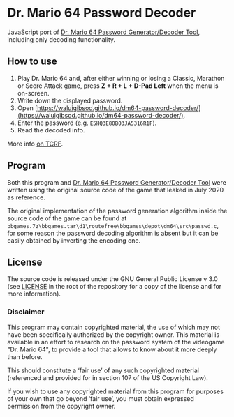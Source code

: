 # Dr. Mario 64 Password Decoder

JavaScript port of [Dr. Mario 64 Password Generator/Decoder Tool](https://github.com/WaluigiBSOD/dm64-password-tool), including only decoding functionality.

## How to use

1. Play Dr. Mario 64 and, after either winning or losing a Classic, Marathon or Score Attack game, press **Z + R + L + D-Pad Left** when the menu is on-screen.
2. Write down the displayed password.
3. Open [https://waluigibsod.github.io/dm64-password-decoder/](https://waluigibsod.github.io/dm64-password-decoder/).
4. Enter the password (e.g. `E5HQ3E80B03JA5316R1F`).
5. Read the decoded info.

More info [on TCRF](https://tcrf.net/Dr._Mario_64#Passwords).

## Program

Both this program and [Dr. Mario 64 Password Generator/Decoder Tool](https://github.com/WaluigiBSOD/dm64-password-tool) were written using the original source code of the game that leaked in July 2020 as reference.

The original implementation of the password generation algorithm inside the source code of the game can be found at `bbgames.7z\bbgames.tar\d1\routefree\bbgames\depot\dm64\src\passwd.c`, for some reason the password decoding algorithm is absent but it can be easily obtained by inverting the encoding one.

## License

The source code is released under the GNU General Public License v 3.0 (see [LICENSE](https://github.com/WaluigiBSOD/dm64-password-decoder/blob/master/LICENSE) in the root of the repository for a copy of the license and for more information).

### Disclaimer

This program may contain copyrighted material, the use of which may not have been specifically authorized by the copyright owner.
This material is available in an effort to research on the password system of the videogame "Dr. Mario 64", to provide a tool that allows to know about it more deeply than before.

This should constitute a ‘fair use’ of any such copyrighted material (referenced and provided for in section 107 of the US Copyright Law).

If you wish to use any copyrighted material from this program for purposes of your own that go beyond ‘fair use’, you must obtain expressed permission from the copyright owner.
